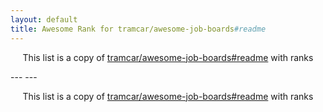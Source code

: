 ```yaml
---
layout: default
title: Awesome Rank for tramcar/awesome-job-boards#readme
---
```


<p align="center">
	This list is a copy of <a href="https://github.com/tramcar/awesome-job-boards#readme">tramcar/awesome-job-boards#readme</a> with ranks
</p>
---
---
<p align="center">
	This list is a copy of <a href="https://github.com/tramcar/awesome-job-boards#readme">tramcar/awesome-job-boards#readme</a> with ranks
</p>
